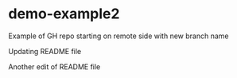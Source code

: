 # demo-example2
Example of GH repo starting on remote side with new branch name


Updating README file

Another edit of README file


